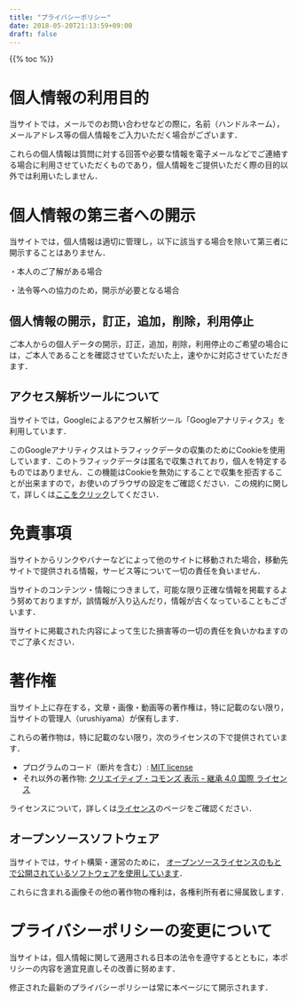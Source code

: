 ```yaml
---
title: "プライバシーポリシー"
date: 2018-05-20T21:13:59+09:00
draft: false
---
```


{{% toc %}}

# 個人情報の利用目的

当サイトでは，メールでのお問い合わせなどの際に，名前（ハンドルネーム），メールアドレス等の個人情報をご入力いただく場合がございます．

これらの個人情報は質問に対する回答や必要な情報を電子メールなどでご連絡する場合に利用させていただくものであり，個人情報をご提供いただく際の目的以外では利用いたしません．

# 個人情報の第三者への開示

当サイトでは，個人情報は適切に管理し，以下に該当する場合を除いて第三者に開示することはありません．

・本人のご了解がある場合

・法令等への協力のため，開示が必要となる場合

## 個人情報の開示，訂正，追加，削除，利用停止

ご本人からの個人データの開示，訂正，追加，削除，利用停止のご希望の場合には，ご本人であることを確認させていただいた上，速やかに対応させていただきます．

## アクセス解析ツールについて

当サイトでは，Googleによるアクセス解析ツール「Googleアナリティクス」を利用しています．

このGoogleアナリティクスはトラフィックデータの収集のためにCookieを使用しています．このトラフィックデータは匿名で収集されており，個人を特定するものではありません．この機能はCookieを無効にすることで収集を拒否することが出来ますので，お使いのブラウザの設定をご確認ください．この規約に関して，詳しくは[ここをクリック](http://www.google.com/analytics/terms/jp.html)してください．

# 免責事項

当サイトからリンクやバナーなどによって他のサイトに移動された場合，移動先サイトで提供される情報，サービス等について一切の責任を負いません．

当サイトのコンテンツ・情報につきまして，可能な限り正確な情報を掲載するよう努めておりますが，誤情報が入り込んだり，情報が古くなっていることもございます．

当サイトに掲載された内容によって生じた損害等の一切の責任を負いかねますのでご了承ください．

# 著作権

当サイト上に存在する，文章・画像・動画等の著作権は，特に記載のない限り，当サイトの管理人（urushiyama）が保有します．

これらの著作物は，特に記載のない限り，次のライセンスの下で提供されています．

- プログラムのコード（断片を含む）: <a rel="license" href="/license/assets/MIT-License.txt">MIT license</a>
- それ以外の著作物: <a rel="license" href="http://creativecommons.org/licenses/by-sa/4.0/">クリエイティブ・コモンズ 表示 - 継承 4.0 国際 ライセンス</a>

ライセンスについて，詳しくは[ライセンス](/license/)のページをご確認ください．

## オープンソースソフトウェア

当サイトでは，サイト構築・運営のために，
[オープンソースライセンスのもとで公開されているソフトウェアを使用しています](/license/assets/credits.txt)．

これらに含まれる画像その他の著作物の権利は，各権利所有者に帰属致します．

# プライバシーポリシーの変更について

当サイトは，個人情報に関して適用される日本の法令を遵守するとともに，本ポリシーの内容を適宜見直しその改善に努めます．

修正された最新のプライバシーポリシーは常に本ページにて開示されます．
